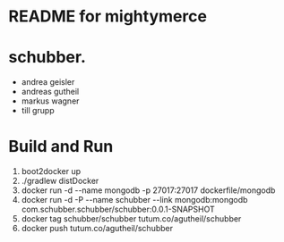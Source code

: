 README for mightymerce
==========================

# schubber. 
* andrea geisler
* andreas gutheil
* markus wagner
* till grupp

# Build and Run
1. boot2docker up
2. ./gradlew distDocker
3. docker run -d --name mongodb -p 27017:27017 dockerfile/mongodb 
4. docker run -d -P --name schubber --link mongodb:mongodb com.schubber.schubber/schubber:0.0.1-SNAPSHOT
5. docker tag schubber/schubber tutum.co/agutheil/schubber
6. docker push tutum.co/agutheil/schubber
